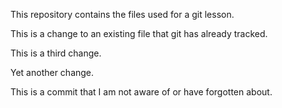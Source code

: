 This repository contains the files used for a git lesson.

This is a change to an existing file that git has already tracked.

This is a third change.

Yet another change.

This is a commit that I am not aware of or have forgotten about.